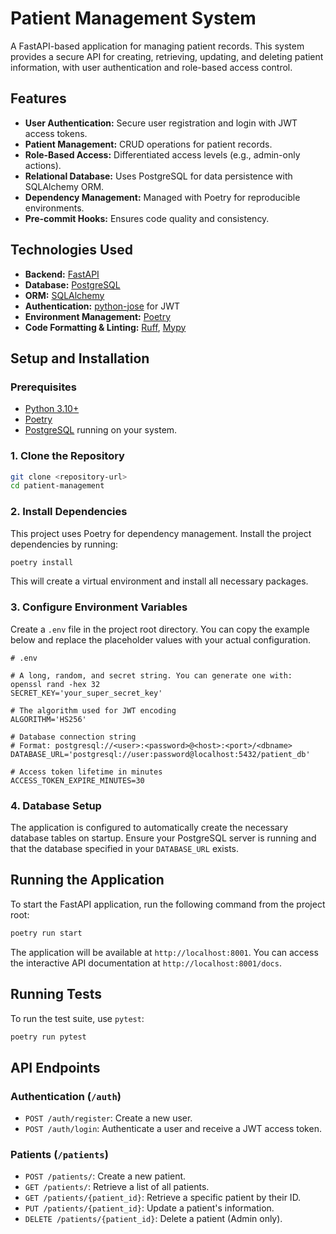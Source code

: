 # Patient Management System

A FastAPI-based application for managing patient records. This system provides a secure API for creating, retrieving, updating, and deleting patient information, with user authentication and role-based access control.

## Features

- **User Authentication:** Secure user registration and login with JWT access tokens.
- **Patient Management:** CRUD operations for patient records.
- **Role-Based Access:** Differentiated access levels (e.g., admin-only actions).
- **Relational Database:** Uses PostgreSQL for data persistence with SQLAlchemy ORM.
- **Dependency Management:** Managed with Poetry for reproducible environments.
- **Pre-commit Hooks:** Ensures code quality and consistency.

## Technologies Used

- **Backend:** [FastAPI](https://fastapi.tiangolo.com/)
- **Database:** [PostgreSQL](https://www.postgresql.org/)
- **ORM:** [SQLAlchemy](https://www.sqlalchemy.org/)
- **Authentication:** [python-jose](https://github.com/mpdavis/python-jose) for JWT
- **Environment Management:** [Poetry](https://python-poetry.org/)
- **Code Formatting & Linting:** [Ruff](https://github.com/astral-sh/ruff), [Mypy](http://mypy-lang.org/)

## Setup and Installation

### Prerequisites

-   [Python 3.10+](https://www.python.org/downloads/)
-   [Poetry](https://python-poetry.org/docs/#installation)
-   [PostgreSQL](https://www.postgresql.org/download/) running on your system.

### 1. Clone the Repository

```bash
git clone <repository-url>
cd patient-management
```

### 2. Install Dependencies

This project uses Poetry for dependency management. Install the project dependencies by running:

```bash
poetry install
```

This will create a virtual environment and install all necessary packages.

### 3. Configure Environment Variables

Create a `.env` file in the project root directory. You can copy the example below and replace the placeholder values with your actual configuration.

```env
# .env

# A long, random, and secret string. You can generate one with: openssl rand -hex 32
SECRET_KEY='your_super_secret_key'

# The algorithm used for JWT encoding
ALGORITHM='HS256'

# Database connection string
# Format: postgresql://<user>:<password>@<host>:<port>/<dbname>
DATABASE_URL='postgresql://user:password@localhost:5432/patient_db'

# Access token lifetime in minutes
ACCESS_TOKEN_EXPIRE_MINUTES=30
```

### 4. Database Setup

The application is configured to automatically create the necessary database tables on startup. Ensure your PostgreSQL server is running and that the database specified in your `DATABASE_URL` exists.

## Running the Application

To start the FastAPI application, run the following command from the project root:

```bash
poetry run start
```

The application will be available at `http://localhost:8001`. You can access the interactive API documentation at `http://localhost:8001/docs`.

## Running Tests

To run the test suite, use `pytest`:

```bash
poetry run pytest
```

## API Endpoints

### Authentication (`/auth`)

-   `POST /auth/register`: Create a new user.
-   `POST /auth/login`: Authenticate a user and receive a JWT access token.

### Patients (`/patients`)

-   `POST /patients/`: Create a new patient.
-   `GET /patients/`: Retrieve a list of all patients.
-   `GET /patients/{patient_id}`: Retrieve a specific patient by their ID.
-   `PUT /patients/{patient_id}`: Update a patient's information.
-   `DELETE /patients/{patient_id}`: Delete a patient (Admin only).
